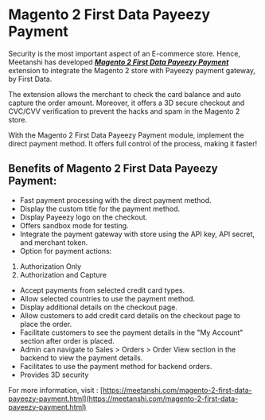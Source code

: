 # Magento 2 First Data Payeezy Payment

Security is the most important aspect of an E-commerce store. Hence, Meetanshi has developed [***Magento 2 First Data Payeezy Payment***](https://meetanshi.com/magento-2-first-data-payeezy-payment.html) extension to integrate the Magento 2 store with Payeezy payment gateway, by First Data.

The extension allows the merchant to check the card balance and auto capture the order amount. Moreover, it offers a 3D secure checkout and CVC/CVV verification to prevent the hacks and spam in the Magento 2 store.

With the Magento 2 First Data Payeezy Payment module, implement the direct payment method. It offers full control of the process, making it faster!

## Benefits of Magento 2 First Data Payeezy Payment: ##
* Fast payment processing with the direct payment method.
* Display the custom title for the payment method.
* Display Payeezy logo on the checkout.
* Offers sandbox mode for testing.
* Integrate the payment gateway with store using the API key, API secret, and merchant token.
* Option for payment actions:
1. Authorization Only
2. Authorization and Capture
* Accept payments from selected credit card types.
* Allow selected countries to use the payment method.
* Display additional details on the checkout page.
* Allow customers to add credit card details on the checkout page to place the order.
* Facilitate customers to see the payment details in the "My Account" section after order is placed.
* Admin can navigate to Sales > Orders > Order View section in the backend to view the payment details.
* Facilitates to use the payment method for backend orders.
* Provides 3D security

For more information, visit : [https://meetanshi.com/magento-2-first-data-payeezy-payment.html](https://meetanshi.com/magento-2-first-data-payeezy-payment.html)
